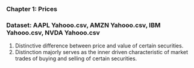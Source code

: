 ### Chapter 1: Prices
### Dataset: AAPL Yahooo.csv, AMZN Yahooo.csv, IBM Yahooo.csv, NVDA Yahooo.csv
1. Distinctive difference between price and value of certain securities.
2. Distinction majorly serves as the inner driven characteristic of market trades of buying and selling of certain securities.
